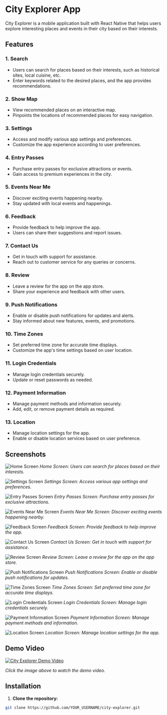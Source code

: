 # City Explorer App

City Explorer is a mobile application built with React Native that helps users explore interesting places and events in their city based on their interests.

## Features

### 1. Search
- Users can search for places based on their interests, such as historical sites, local cuisine, etc.
- Enter keywords related to the desired places, and the app provides recommendations.

### 2. Show Map
- View recommended places on an interactive map.
- Pinpoints the locations of recommended places for easy navigation.

### 3. Settings
- Access and modify various app settings and preferences.
- Customize the app experience according to user preferences.

### 4. Entry Passes
- Purchase entry passes for exclusive attractions or events.
- Gain access to premium experiences in the city.

### 5. Events Near Me
- Discover exciting events happening nearby.
- Stay updated with local events and happenings.

### 6. Feedback
- Provide feedback to help improve the app.
- Users can share their suggestions and report issues.

### 7. Contact Us
- Get in touch with support for assistance.
- Reach out to customer service for any queries or concerns.

### 8. Review
- Leave a review for the app on the app store.
- Share your experience and feedback with other users.

### 9. Push Notifications
- Enable or disable push notifications for updates and alerts.
- Stay informed about new features, events, and promotions.

### 10. Time Zones
- Set preferred time zone for accurate time displays.
- Customize the app's time settings based on user location.

### 11. Login Credentials
- Manage login credentials securely.
- Update or reset passwords as needed.

### 12. Payment Information
- Manage payment methods and information securely.
- Add, edit, or remove payment details as required.

### 13. Location
- Manage location settings for the app.
- Enable or disable location services based on user preference.

## Screenshots

![Home Screen](Screenshots/home_screen.png)
*Home Screen: Users can search for places based on their interests.*

![Settings Screen](Screenshots/settings.png)
*Settings Screen: Access various app settings and preferences.*

![Entry Passes Screen](Screenshots/entry_passes_screen.png)
*Entry Passes Screen: Purchase entry passes for exclusive attractions.*

![Events Near Me Screen](Screenshots/events_near_me.png)
*Events Near Me Screen: Discover exciting events happening nearby.*

![Feedback Screen](Screenshots/feedback.png)
*Feedback Screen: Provide feedback to help improve the app.*

![Contact Us Screen](Screenshots/contact_us.png)
*Contact Us Screen: Get in touch with support for assistance.*

![Review Screen](Screenshots/review.png)
*Review Screen: Leave a review for the app on the app store.*

![Push Notifications Screen](Screenshots/notifications.png)
*Push Notifications Screen: Enable or disable push notifications for updates.*

![Time Zones Screen](screenshots/time_zones_screen.png)
*Time Zones Screen: Set preferred time zone for accurate time displays.*

![Login Credentials Screen](screenshots/login_credentials_screen.png)
*Login Credentials Screen: Manage login credentials securely.*

![Payment Information Screen](screenshots/payment_info_screen.png)
*Payment Information Screen: Manage payment methods and information.*

![Location Screen](screenshots/location_screen.png)
*Location Screen: Manage location settings for the app.*

## Demo Video

[![City Explorer Demo Video](https://img.youtube.com/vi/YOUR_VIDEO_ID_HERE/0.jpg)](https://www.youtube.com/watch?v=YOUR_VIDEO_ID_HERE)

*Click the image above to watch the demo video.*

## Installation

1. **Clone the repository:**

```bash
git clone https://github.com/YOUR_USERNAME/city-explorer.git
